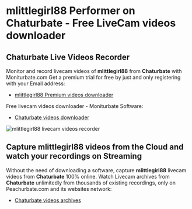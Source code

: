 # mlittlegirl88 Performer on Chaturbate - Free LiveCam videos downloader

## Chaturbate Live Videos Recorder

Monitor and record livecam videos of **mlittlegirl88** from **Chaturbate** with Moniturbate.com
Get a premium trial for free by just and only registering with your Email address:
* [mlittlegirl88 Premium videos downloader](https://moniturbate.com/request-demo-licence-key.html)

Free livecam videos downloader - Moniturbate Software:
* [Chaturbate videos downloader](https://moniturbate.com/moniturbate-download-software.html)

![mlittlegirl88 livecam videos recorder](https://peachurnet.com/templates/moniturbate-software.png)


## Capture mlittlegirl88 videos from the Cloud and watch your recordings on Streaming

Without the need of downloading a software, capture **mlittlegirl88** livecam videos from **Chaturbate** 100% online.
Watch Livecam archives from **Chaturbate** unlimitedly from thousands of existing recordings, only on Peachurbate.com and its websites network:
* [Chaturbate videos archives](https://peachurnet.com/)